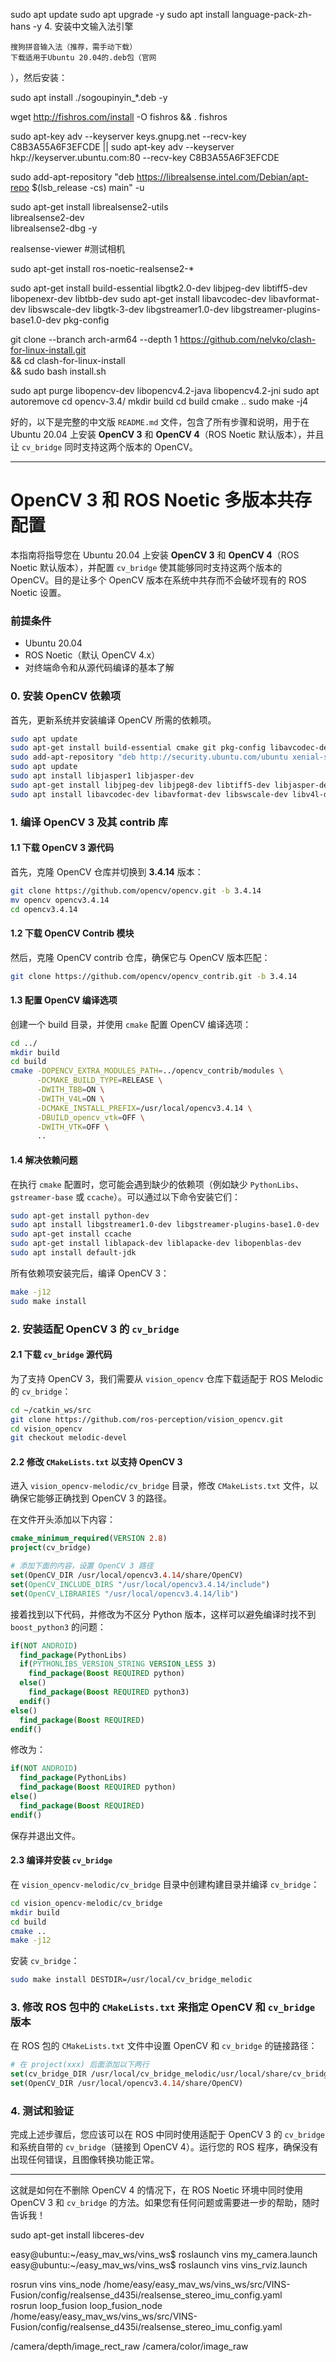 
sudo apt update
sudo apt upgrade -y
sudo apt install language-pack-zh-hans -y
​4. 安装中文输入法引擎​​

    ​​搜狗拼音输入法​​（推荐，需手动下载）
    下载适用于Ubuntu 20.04的.deb包（官网

），然后安装：

sudo apt install ./sogoupinyin_*.deb -y



wget http://fishros.com/install -O fishros && . fishros



sudo apt-key adv --keyserver keys.gnupg.net --recv-key C8B3A55A6F3EFCDE || sudo apt-key adv --keyserver hkp://keyserver.ubuntu.com:80 --recv-key C8B3A55A6F3EFCDE

sudo add-apt-repository "deb https://librealsense.intel.com/Debian/apt-repo $(lsb_release -cs) main" -u

sudo apt-get install librealsense2-utils \
                     librealsense2-dev \
                     librealsense2-dbg -y
                     
realsense-viewer #测试相机
                     
sudo apt-get install ros-noetic-realsense2-*







sudo apt-get install build-essential libgtk2.0-dev libjpeg-dev  libtiff5-dev libopenexr-dev libtbb-dev
sudo apt-get install libavcodec-dev libavformat-dev libswscale-dev libgtk-3-dev libgstreamer1.0-dev libgstreamer-plugins-base1.0-dev pkg-config





git clone --branch arch-arm64 --depth 1 https://github.com/nelvko/clash-for-linux-install.git \
  && cd clash-for-linux-install \
  && sudo bash install.sh







sudo apt purge libopencv-dev libopencv4.2-java libopencv4.2-jni
sudo apt autoremove
cd opencv-3.4/
mkdir build
cd build
cmake ..
sudo make -j4


好的，以下是完整的中文版 `README.md` 文件，包含了所有步骤和说明，用于在 Ubuntu 20.04 上安装 **OpenCV 3** 和 **OpenCV 4**（ROS Noetic 默认版本），并且让 `cv_bridge` 同时支持这两个版本的 OpenCV。

---

# OpenCV 3 和 ROS Noetic 多版本共存配置

本指南将指导您在 Ubuntu 20.04 上安装 **OpenCV 3** 和 **OpenCV 4**（ROS Noetic 默认版本），并配置 `cv_bridge` 使其能够同时支持这两个版本的 OpenCV。目的是让多个 OpenCV 版本在系统中共存而不会破坏现有的 ROS Noetic 设置。

### 前提条件

* Ubuntu 20.04
* ROS Noetic（默认 OpenCV 4.x）
* 对终端命令和从源代码编译的基本了解

### 0. 安装 OpenCV 依赖项

首先，更新系统并安装编译 OpenCV 所需的依赖项。

```bash
sudo apt update
sudo apt-get install build-essential cmake git pkg-config libavcodec-dev libavformat-dev libswscale-dev libatlas-base-dev gfortran zlib1g-dev ccache autoconf automake libtool checkinstall
sudo add-apt-repository "deb http://security.ubuntu.com/ubuntu xenial-security main"
sudo apt update
sudo apt install libjasper1 libjasper-dev
sudo apt-get install libjpeg-dev libjpeg8-dev libtiff5-dev libjasper-dev libpng-dev
sudo apt install libavcodec-dev libavformat-dev libswscale-dev libv4l-dev
```

### 1. 编译 OpenCV 3 及其 contrib 库

#### 1.1 下载 OpenCV 3 源代码

首先，克隆 OpenCV 仓库并切换到 **3.4.14** 版本：

```bash
git clone https://github.com/opencv/opencv.git -b 3.4.14
mv opencv opencv3.4.14
cd opencv3.4.14
```

#### 1.2 下载 OpenCV Contrib 模块

然后，克隆 OpenCV contrib 仓库，确保它与 OpenCV 版本匹配：

```bash
git clone https://github.com/opencv/opencv_contrib.git -b 3.4.14
```

#### 1.3 配置 OpenCV 编译选项

创建一个 build 目录，并使用 `cmake` 配置 OpenCV 编译选项：

```bash
cd ../
mkdir build
cd build
cmake -DOPENCV_EXTRA_MODULES_PATH=../opencv_contrib/modules \
      -DCMAKE_BUILD_TYPE=RELEASE \
      -DWITH_TBB=ON \
      -DWITH_V4L=ON \
      -DCMAKE_INSTALL_PREFIX=/usr/local/opencv3.4.14 \
      -DBUILD_opencv_vtk=OFF \
      -DWITH_VTK=OFF \
      ..
```

#### 1.4 解决依赖问题

在执行 `cmake` 配置时，您可能会遇到缺少的依赖项（例如缺少 `PythonLibs`、`gstreamer-base` 或 `ccache`）。可以通过以下命令安装它们：

```bash
sudo apt-get install python-dev
sudo apt install libgstreamer1.0-dev libgstreamer-plugins-base1.0-dev
sudo apt-get install ccache
sudo apt-get install liblapack-dev liblapacke-dev libopenblas-dev
sudo apt install default-jdk
```

所有依赖项安装完后，编译 OpenCV 3：

```bash
make -j12
sudo make install
```

### 2. 安装适配 OpenCV 3 的 `cv_bridge`

#### 2.1 下载 `cv_bridge` 源代码

为了支持 OpenCV 3，我们需要从 `vision_opencv` 仓库下载适配于 ROS Melodic 的 `cv_bridge`：

```bash
cd ~/catkin_ws/src
git clone https://github.com/ros-perception/vision_opencv.git
cd vision_opencv
git checkout melodic-devel
```

#### 2.2 修改 `CMakeLists.txt` 以支持 OpenCV 3

进入 `vision_opencv-melodic/cv_bridge` 目录，修改 `CMakeLists.txt` 文件，以确保它能够正确找到 OpenCV 3 的路径。

在文件开头添加以下内容：

```cmake
cmake_minimum_required(VERSION 2.8)
project(cv_bridge)

# 添加下面的内容，设置 OpenCV 3 路径
set(OpenCV_DIR /usr/local/opencv3.4.14/share/OpenCV)
set(OpenCV_INCLUDE_DIRS "/usr/local/opencv3.4.14/include")
set(OpenCV_LIBRARIES "/usr/local/opencv3.4.14/lib")
```

接着找到以下代码，并修改为不区分 Python 版本，这样可以避免编译时找不到 `boost_python3` 的问题：

```cmake
if(NOT ANDROID)
  find_package(PythonLibs)
  if(PYTHONLIBS_VERSION_STRING VERSION_LESS 3)
    find_package(Boost REQUIRED python)
  else()
    find_package(Boost REQUIRED python3)
  endif()
else()
  find_package(Boost REQUIRED)
endif()
```

修改为：

```cmake
if(NOT ANDROID)
  find_package(PythonLibs)
  find_package(Boost REQUIRED python)
else()
  find_package(Boost REQUIRED)
endif()
```

保存并退出文件。

#### 2.3 编译并安装 `cv_bridge`

在 `vision_opencv-melodic/cv_bridge` 目录中创建构建目录并编译 `cv_bridge`：

```bash
cd vision_opencv-melodic/cv_bridge
mkdir build
cd build
cmake ..
make -j12
```

安装 `cv_bridge`：

```bash
sudo make install DESTDIR=/usr/local/cv_bridge_melodic
```

### 3. 修改 ROS 包中的 `CMakeLists.txt` 来指定 OpenCV 和 `cv_bridge` 版本

在 ROS 包的 `CMakeLists.txt` 文件中设置 OpenCV 和 `cv_bridge` 的链接路径：

```cmake
# 在 project(xxx) 后面添加以下两行
set(cv_bridge_DIR /usr/local/cv_bridge_melodic/usr/local/share/cv_bridge/cmake)
set(OpenCV_DIR /usr/local/opencv3.4.14/share/OpenCV)
```

### 4. 测试和验证

完成上述步骤后，您应该可以在 ROS 中同时使用适配于 OpenCV 3 的 `cv_bridge` 和系统自带的 `cv_bridge`（链接到 OpenCV 4）。运行您的 ROS 程序，确保没有出现任何错误，且图像转换功能正常。

---

这就是如何在不删除 OpenCV 4 的情况下，在 ROS Noetic 环境中同时使用 OpenCV 3 和 `cv_bridge` 的方法。如果您有任何问题或需要进一步的帮助，随时告诉我！





sudo apt-get install libceres-dev

easy@ubuntu:~/easy_mav_ws/vins_ws$ roslaunch vins my_camera.launch 
easy@ubuntu:~/easy_mav_ws/vins_ws$ roslaunch vins vins_rviz.launch 

rosrun vins vins_node /home/easy/easy_mav_ws/vins_ws/src/VINS-Fusion/config/realsense_d435i/realsense_stereo_imu_config.yaml  
rosrun loop_fusion loop_fusion_node /home/easy/easy_mav_ws/vins_ws/src/VINS-Fusion/config/realsense_d435i/realsense_stereo_imu_config.yaml  

/camera/depth/image_rect_raw
/camera/color/image_raw